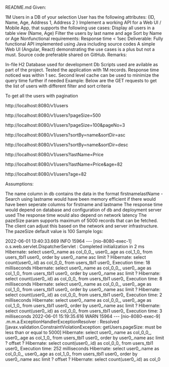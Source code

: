 README.md
Given:

1M Users in a DB of your selection
User has the following attributes: {ID, Name, Age, Address 1, Address 2 } Implement a working API for a Web UI / Mobile App, that supports the following use cases:
Display all users in a table view (Name, Age)
Filter the users by last name and age
Sort by Name or Age Nonfunctional requirements:
Response time < 1sec Deliverable:
Fully functional API implemented using Java including source codes
A simple Web UI (Angular, React) demonstrating the use cases is a plus but not a must.
Source code preferable shared on GitHub.
Remarks:

In-file H2 Database used for development
Db Scripts used are avilable as part of the project.
Tested the application with 1M records. Response time noticed was within 1 sec.
Second level cache can be used to minimize the query time further if needed
Example: Below are the GET requests to get the list of users with different filter and sort criteria

To get all the users with pagination

http://localhost:8080/v1/users

http://localhost:8080/v1/users?pageSize=500

http://localhost:8080/v1/users?pageSize=100&pageNo=3

http://localhost:8080/v1/users?sortBy=name&sortDir=asc

http://localhost:8080/v1/users?sortBy=name&sortDir=desc

http://localhost:8080/v1/users?lastName=Price

http://localhost:8080/v1/users?lastName=Price&age=82

http://localhost:8080/v1/users?age=82

Assumptions:

The name column in db contains the data in the format firstnamelastName - Search using lastname would have been memory efficient if there would have been seperate columns for firstname and lastname
The response time would depend on database and configuration of db and deployment server used
The response time would also depend on network latency
The pazeSize param supports maximum of 5000 records that can be fetched. The client can adjust this based on the network and server infrastructure.
The pazeSize default value is 100
Sample logs:

2022-06-01 13:40:33.669 INFO 15964 --- [nio-8080-exec-1] o.s.web.servlet.DispatcherServlet : Completed initialization in 2 ms Hibernate: select user0_.name as col_0_0_, user0_.age as col_1_0_ from users_tbl1 user0_ order by user0_.name asc limit ? Hibernate: select count(user0_.id) as col_0_0_ from users_tbl1 user0_ Execution time: 18 milliseconds Hibernate: select user0_.name as col_0_0_, user0_.age as col_1_0_ from users_tbl1 user0_ order by user0_.name asc limit ? Hibernate: select count(user0_.id) as col_0_0_ from users_tbl1 user0_ Execution time: 8 milliseconds Hibernate: select user0_.name as col_0_0_, user0_.age as col_1_0_ from users_tbl1 user0_ order by user0_.name asc limit ? Hibernate: select count(user0_.id) as col_0_0_ from users_tbl1 user0_ Execution time: 2 milliseconds Hibernate: select user0_.name as col_0_0_, user0_.age as col_1_0_ from users_tbl1 user0_ order by user0_.name asc limit ? Hibernate: select count(user0_.id) as col_0_0_ from users_tbl1 user0_ Execution time: 3 milliseconds 2022-06-01 15:19:35.616 WARN 15964 --- [nio-8080-exec-9] .m.m.a.ExceptionHandlerExceptionResolver : Resolved [javax.validation.ConstraintViolationException: getUsers.pageSize: must be less than or equal to 5000] Hibernate: select user0_.name as col_0_0_, user0_.age as col_1_0_ from users_tbl1 user0_ order by user0_.name asc limit ? offset ? Hibernate: select count(user0_.id) as col_0_0_ from users_tbl1 user0_ Execution time: 252 milliseconds Hibernate: select user0_.name as col_0_0_, user0_.age as col_1_0_ from users_tbl1 user0_ order by user0_.name asc limit ? offset ? Hibernate: select count(user0_.id) as col_0